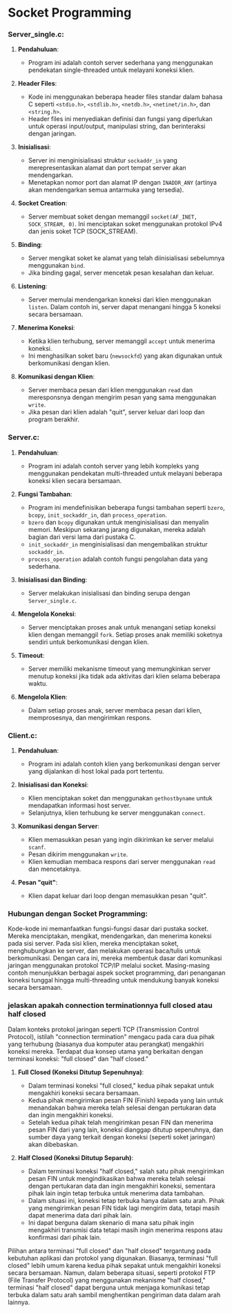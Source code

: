 # Socket Programming

### Server_single.c:

1. **Pendahuluan**:
   - Program ini adalah contoh server sederhana yang menggunakan pendekatan single-threaded untuk melayani koneksi klien.
   
2. **Header Files**:
   - Kode ini menggunakan beberapa header files standar dalam bahasa C seperti `<stdio.h>`, `<stdlib.h>`, `<netdb.h>`, `<netinet/in.h>`, dan `<string.h>`.
   - Header files ini menyediakan definisi dan fungsi yang diperlukan untuk operasi input/output, manipulasi string, dan berinteraksi dengan jaringan.

3. **Inisialisasi**:
   - Server ini menginisialisasi struktur `sockaddr_in` yang merepresentasikan alamat dan port tempat server akan mendengarkan.
   - Menetapkan nomor port dan alamat IP dengan `INADDR_ANY` (artinya akan mendengarkan semua antarmuka yang tersedia).

4. **Socket Creation**:
   - Server membuat soket dengan memanggil `socket(AF_INET, SOCK_STREAM, 0)`. Ini menciptakan soket menggunakan protokol IPv4 dan jenis soket TCP (SOCK_STREAM).

5. **Binding**:
   - Server mengikat soket ke alamat yang telah diinisialisasi sebelumnya menggunakan `bind`.
   - Jika binding gagal, server mencetak pesan kesalahan dan keluar.

6. **Listening**:
   - Server memulai mendengarkan koneksi dari klien menggunakan `listen`. Dalam contoh ini, server dapat menangani hingga 5 koneksi secara bersamaan.

7. **Menerima Koneksi**:
   - Ketika klien terhubung, server memanggil `accept` untuk menerima koneksi.
   - Ini menghasilkan soket baru (`newsockfd`) yang akan digunakan untuk berkomunikasi dengan klien.

8. **Komunikasi dengan Klien**:
   - Server membaca pesan dari klien menggunakan `read` dan meresponsnya dengan mengirim pesan yang sama menggunakan `write`.
   - Jika pesan dari klien adalah "quit", server keluar dari loop dan program berakhir.

### Server.c:

1. **Pendahuluan**:
   - Program ini adalah contoh server yang lebih kompleks yang menggunakan pendekatan multi-threaded untuk melayani beberapa koneksi klien secara bersamaan.

2. **Fungsi Tambahan**:
   - Program ini mendefinisikan beberapa fungsi tambahan seperti `bzero`, `bcopy`, `init_sockaddr_in`, dan `process_operation`.
   - `bzero` dan `bcopy` digunakan untuk menginisialisasi dan menyalin memori. Meskipun sekarang jarang digunakan, mereka adalah bagian dari versi lama dari pustaka C.
   - `init_sockaddr_in` menginisialisasi dan mengembalikan struktur `sockaddr_in`.
   - `process_operation` adalah contoh fungsi pengolahan data yang sederhana.

3. **Inisialisasi dan Binding**:
   - Server melakukan inisialisasi dan binding serupa dengan `Server_single.c`.

4. **Mengelola Koneksi**:
   - Server menciptakan proses anak untuk menangani setiap koneksi klien dengan memanggil `fork`. Setiap proses anak memiliki soketnya sendiri untuk berkomunikasi dengan klien.

5. **Timeout**:
   - Server memiliki mekanisme timeout yang memungkinkan server menutup koneksi jika tidak ada aktivitas dari klien selama beberapa waktu.

6. **Mengelola Klien**:
   - Dalam setiap proses anak, server membaca pesan dari klien, memprosesnya, dan mengirimkan respons.

### Client.c:

1. **Pendahuluan**:
   - Program ini adalah contoh klien yang berkomunikasi dengan server yang dijalankan di host lokal pada port tertentu.

2. **Inisialisasi dan Koneksi**:
   - Klien menciptakan soket dan menggunakan `gethostbyname` untuk mendapatkan informasi host server.
   - Selanjutnya, klien terhubung ke server menggunakan `connect`.

3. **Komunikasi dengan Server**:
   - Klien memasukkan pesan yang ingin dikirimkan ke server melalui `scanf`.
   - Pesan dikirim menggunakan `write`.
   - Klien kemudian membaca respons dari server menggunakan `read` dan mencetaknya.

4. **Pesan "quit"**:
   - Klien dapat keluar dari loop dengan memasukkan pesan "quit".

### Hubungan dengan Socket Programming:

Kode-kode ini memanfaatkan fungsi-fungsi dasar dari pustaka socket. Mereka menciptakan, mengikat, mendengarkan, dan menerima koneksi pada sisi server. Pada sisi klien, mereka menciptakan soket, menghubungkan ke server, dan melakukan operasi baca/tulis untuk berkomunikasi. Dengan cara ini, mereka membentuk dasar dari komunikasi jaringan menggunakan protokol TCP/IP melalui socket. Masing-masing contoh menunjukkan berbagai aspek socket programming, dari penanganan koneksi tunggal hingga multi-threading untuk mendukung banyak koneksi secara bersamaan.


### jelaskan apakah connection terminationnya full closed atau half closed

Dalam konteks protokol jaringan seperti TCP (Transmission Control Protocol), istilah "connection termination" mengacu pada cara dua pihak yang terhubung (biasanya dua komputer atau perangkat) mengakhiri koneksi mereka. Terdapat dua konsep utama yang berkaitan dengan terminasi koneksi: "full closed" dan "half closed."

1. **Full Closed (Koneksi Ditutup Sepenuhnya)**:
   - Dalam terminasi koneksi "full closed," kedua pihak sepakat untuk mengakhiri koneksi secara bersamaan.
   - Kedua pihak mengirimkan pesan FIN (Finish) kepada yang lain untuk menandakan bahwa mereka telah selesai dengan pertukaran data dan ingin mengakhiri koneksi.
   - Setelah kedua pihak telah mengirimkan pesan FIN dan menerima pesan FIN dari yang lain, koneksi dianggap ditutup sepenuhnya, dan sumber daya yang terkait dengan koneksi (seperti soket jaringan) akan dibebaskan.

2. **Half Closed (Koneksi Ditutup Separuh)**:
   - Dalam terminasi koneksi "half closed," salah satu pihak mengirimkan pesan FIN untuk mengindikasikan bahwa mereka telah selesai dengan pertukaran data dan ingin mengakhiri koneksi, sementara pihak lain ingin tetap terbuka untuk menerima data tambahan.
   - Dalam situasi ini, koneksi tetap terbuka hanya dalam satu arah. Pihak yang mengirimkan pesan FIN tidak lagi mengirim data, tetapi masih dapat menerima data dari pihak lain.
   - Ini dapat berguna dalam skenario di mana satu pihak ingin mengakhiri transmisi data tetapi masih ingin menerima respons atau konfirmasi dari pihak lain.

Pilihan antara terminasi "full closed" dan "half closed" tergantung pada kebutuhan aplikasi dan protokol yang digunakan. Biasanya, terminasi "full closed" lebih umum karena kedua pihak sepakat untuk mengakhiri koneksi secara bersamaan. Namun, dalam beberapa situasi, seperti protokol FTP (File Transfer Protocol) yang menggunakan mekanisme "half closed," terminasi "half closed" dapat berguna untuk menjaga komunikasi tetap terbuka dalam satu arah sambil menghentikan pengiriman data dalam arah lainnya.
